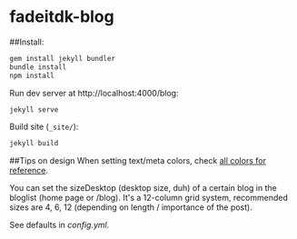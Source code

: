 # fadeitdk-blog

##Install:
```bash
gem install jekyll bundler
bundle install
npm install
```

Run dev server at http://localhost:4000/blog:
```bash
jekyll serve
```

Build site (`_site/`):
```bash
jekyll build
```


##Tips on design
When setting text/meta colors, check [all colors for reference](https://www.materialui.co/colors).

You can set the sizeDesktop (desktop size, duh) of a certain blog in the bloglist (home page or /blog). It's a 12-column grid system, recommended sizes are 4, 6, 12 (depending on length / importance of the post). 

See defaults in _config.yml._
